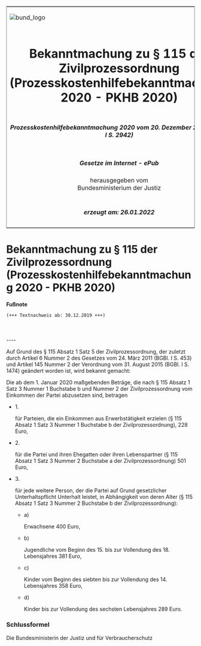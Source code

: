 <span id="DECKBLATT.html"></span>

<table border="0" frame="border" width="100%">

<tr valign="top">

<td align="left">

![bund\_logo](BfJ_2021_Web_de_de.gif)

</td>

<td align="right">

 

</td>

</tr>

<tr align="center" valign="middle">

<td colspan="2">

# Bekanntmachung zu § 115 der Zivilprozessordnung (Prozesskostenhilfebekanntmachung 2020 - PKHB 2020)

</td>

</tr>

<tr align="center" valign="middle">

<td colspan="2">

##### Prozesskostenhilfebekanntmachung 2020 vom 20. Dezember 2019 (BGBl. I S. 2942)

</td>

</tr>

<tr align="center" valign="middle">

<td colspan="2">

  
  

##### Gesetze im Internet - ePub  
  
herausgegeben vom  
Bundesministerium der Justiz

</td>

</tr>

<tr align="center" valign="bottom">

<td colspan="2">

  
  

##### erzeugt am: 26.01.2022

</td>

</tr>

</table>

<span id="BJNR294200019.html"></span>

# Bekanntmachung zu § 115 der Zivilprozessordnung (Prozesskostenhilfebekanntmachung 2020 - PKHB 2020)

<div>

  
**Fußnote**

<div class="jnhtml">

<div>

<div class="jurAbsatz">

  

``` 
(+++ Textnachweis ab: 30.12.2019 +++)

 
```

</div>

</div>

</div>

</div>

<span id="BJNR294200019BJNE000100000.html"></span>

###   
\----

<div>

<div class="jnhtml">

<div>

<div class="jurAbsatz">

Auf Grund des § 115 Absatz 1 Satz 5 der Zivilprozessordnung, der zuletzt
durch Artikel 6 Nummer 2 des Gesetzes vom 24. März 2011 (BGBl. I S. 453)
und Artikel 145 Nummer 2 der Verordnung vom 31. August 2015 (BGBl. I S.
1474) geändert worden ist, wird bekannt gemacht:

</div>

<div class="jurAbsatz">

Die ab dem 1. Januar 2020 maßgebenden Beträge, die nach § 115 Absatz 1
Satz 3 Nummer 1 Buchstabe b und Nummer 2 der Zivilprozessordnung vom
Einkommen der Partei abzusetzen sind, betragen

  - 1\.
    
    <div>
    
    für Parteien, die ein Einkommen aus Erwerbstätigkeit erzielen (§ 115
    Absatz 1 Satz 3 Nummer 1 Buchstabe b der Zivilprozessordnung), 228
    Euro,
    
    </div>

  - 2\.
    
    <div>
    
    für die Partei und ihren Ehegatten oder ihren Lebenspartner (§ 115
    Absatz 1 Satz 3 Nummer 2 Buchstabe a der Zivilprozessordnung) 501
    Euro,
    
    </div>

  - 3\.
    
    <div>
    
    für jede weitere Person, der die Partei auf Grund gesetzlicher
    Unterhaltspflicht Unterhalt leistet, in Abhängigkeit von deren Alter
    (§ 115 Absatz 1 Satz 3 Nummer 2 Buchstabe b der
    Zivilprozessordnung):
    
      - a)
        
        <div>
        
        Erwachsene 400 Euro,
        
        </div>
    
      - b)
        
        <div>
        
        Jugendliche vom Beginn des 15. bis zur Vollendung des 18.
        Lebensjahres 381 Euro,
        
        </div>
    
      - c)
        
        <div>
        
        Kinder vom Beginn des siebten bis zur Vollendung des 14.
        Lebensjahres 358 Euro,
        
        </div>
    
      - d)
        
        <div>
        
        Kinder bis zur Vollendung des sechsten Lebensjahres 289 Euro.
        
        </div>
    
    </div>

</div>

</div>

</div>

</div>

<span id="BJNR294200019BJNE000200000.html"></span>

### Schlussformel  

<div>

<div class="jnhtml">

<div>

<div class="jurAbsatz">

<span class="SP">Die Bundesministerin der Justiz und für
Verbraucherschutz</span>

</div>

</div>

</div>

</div>
